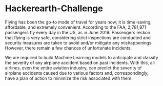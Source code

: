 # Hackerearth-Challenge

Flying has been the go-to mode of travel for years now; it is time-saving, affordable, and extremely convenient. 
According to the FAA, 2,781,971 passengers fly every day in the US, as in June 2019. 
Passengers reckon that flying is very safe, considering strict inspections are conducted and security measures are taken to avoid and/or mitigate any mishappenings. 
However, there remain a few chances of unfortunate incidents.

We are required to build Machine Learning models to anticipate and classify the severity of any airplane accident based on past incidents.
With this, all airlines, even the entire aviation industry, can predict the severity of airplane accidents caused due to various factors and, correspondingly, have a plan of action to minimize the risk associated with them.
